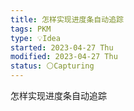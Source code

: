 ```yaml
---
title: 怎样实现进度条自动追踪
tags: PKM
type: 💡Idea
started: 2023-04-27 Thu
modified: 2023-04-27 Thu
status: ⚪Capturing
---
```

怎样实现进度条自动追踪